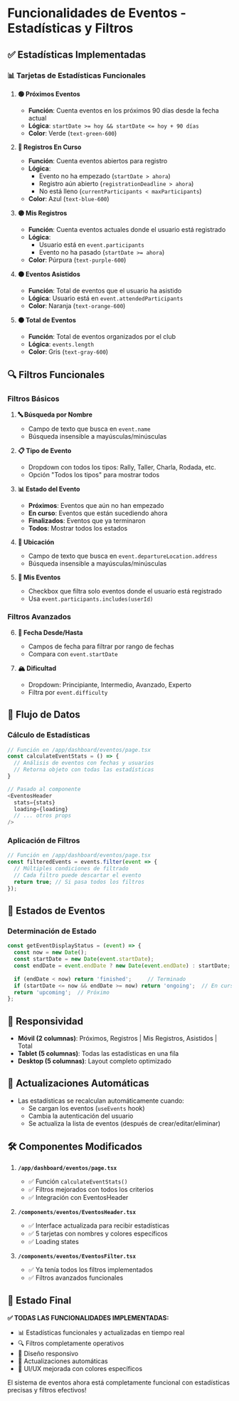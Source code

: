# Funcionalidades de Eventos - Estadísticas y Filtros

## ✅ Estadísticas Implementadas

### 📊 Tarjetas de Estadísticas Funcionales

1. **🟢 Próximos Eventos** 
   - **Función**: Cuenta eventos en los próximos 90 días desde la fecha actual
   - **Lógica**: `startDate >= hoy && startDate <= hoy + 90 días`
   - **Color**: Verde (`text-green-600`)

2. **🔵 Registros En Curso**
   - **Función**: Cuenta eventos abiertos para registro
   - **Lógica**: 
     - Evento no ha empezado (`startDate > ahora`)
     - Registro aún abierto (`registrationDeadline > ahora`)
     - No está lleno (`currentParticipants < maxParticipants`)
   - **Color**: Azul (`text-blue-600`)

3. **🟣 Mis Registros**
   - **Función**: Cuenta eventos actuales donde el usuario está registrado
   - **Lógica**: 
     - Usuario está en `event.participants`
     - Evento no ha pasado (`startDate >= ahora`)
   - **Color**: Púrpura (`text-purple-600`)

4. **🟠 Eventos Asistidos**
   - **Función**: Total de eventos que el usuario ha asistido
   - **Lógica**: Usuario está en `event.attendedParticipants`
   - **Color**: Naranja (`text-orange-600`)

5. **⚫ Total de Eventos**
   - **Función**: Total de eventos organizados por el club
   - **Lógica**: `events.length`
   - **Color**: Gris (`text-gray-600`)

## 🔍 Filtros Funcionales

### Filtros Básicos

1. **🔤 Búsqueda por Nombre**
   - Campo de texto que busca en `event.name`
   - Búsqueda insensible a mayúsculas/minúsculas

2. **📋 Tipo de Evento**
   - Dropdown con todos los tipos: Rally, Taller, Charla, Rodada, etc.
   - Opción "Todos los tipos" para mostrar todos

3. **📊 Estado del Evento**
   - **Próximos**: Eventos que aún no han empezado
   - **En curso**: Eventos que están sucediendo ahora
   - **Finalizados**: Eventos que ya terminaron
   - **Todos**: Mostrar todos los estados

4. **📍 Ubicación**
   - Campo de texto que busca en `event.departureLocation.address`
   - Búsqueda insensible a mayúsculas/minúsculas

5. **👤 Mis Eventos**
   - Checkbox que filtra solo eventos donde el usuario está registrado
   - Usa `event.participants.includes(userId)`

### Filtros Avanzados

6. **📅 Fecha Desde/Hasta**
   - Campos de fecha para filtrar por rango de fechas
   - Compara con `event.startDate`

7. **🏔️ Dificultad**
   - Dropdown: Principiante, Intermedio, Avanzado, Experto
   - Filtra por `event.difficulty`

## 🔄 Flujo de Datos

### Cálculo de Estadísticas
```javascript
// Función en /app/dashboard/eventos/page.tsx
const calculateEventStats = () => {
  // Análisis de eventos con fechas y usuarios
  // Retorna objeto con todas las estadísticas
}

// Pasado al componente
<EventosHeader 
  stats={stats}
  loading={loading}
  // ... otros props
/>
```

### Aplicación de Filtros
```javascript
// Función en /app/dashboard/eventos/page.tsx
const filteredEvents = events.filter(event => {
  // Múltiples condiciones de filtrado
  // Cada filtro puede descartar el evento
  return true; // Si pasa todos los filtros
});
```

## 🎯 Estados de Eventos

### Determinación de Estado
```javascript
const getEventDisplayStatus = (event) => {
  const now = new Date();
  const startDate = new Date(event.startDate);
  const endDate = event.endDate ? new Date(event.endDate) : startDate;
  
  if (endDate < now) return 'finished';     // Terminado
  if (startDate <= now && endDate >= now) return 'ongoing';  // En curso
  return 'upcoming';  // Próximo
};
```

## 📱 Responsividad

- **Móvil (2 columnas)**: Próximos, Registros | Mis Registros, Asistidos | Total
- **Tablet (5 columnas)**: Todas las estadísticas en una fila
- **Desktop (5 columnas)**: Layout completo optimizado

## 🔄 Actualizaciones Automáticas

- Las estadísticas se recalculan automáticamente cuando:
  - Se cargan los eventos (`useEvents` hook)
  - Cambia la autenticación del usuario
  - Se actualiza la lista de eventos (después de crear/editar/eliminar)

## 🛠️ Componentes Modificados

1. **`/app/dashboard/eventos/page.tsx`**
   - ✅ Función `calculateEventStats()`
   - ✅ Filtros mejorados con todos los criterios
   - ✅ Integración con EventosHeader

2. **`/components/eventos/EventosHeader.tsx`**
   - ✅ Interface actualizada para recibir estadísticas
   - ✅ 5 tarjetas con nombres y colores específicos
   - ✅ Loading states

3. **`/components/eventos/EventosFilter.tsx`**
   - ✅ Ya tenía todos los filtros implementados
   - ✅ Filtros avanzados funcionales

## 🎉 Estado Final

**✅ TODAS LAS FUNCIONALIDADES IMPLEMENTADAS:**

- 📊 Estadísticas funcionales y actualizadas en tiempo real
- 🔍 Filtros completamente operativos
- 📱 Diseño responsivo
- 🔄 Actualizaciones automáticas
- 🎨 UI/UX mejorada con colores específicos

El sistema de eventos ahora está completamente funcional con estadísticas precisas y filtros efectivos!